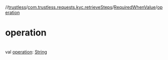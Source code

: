//[trustless](../../../index.md)/[com.trustless.requests.kyc.retrieveSteps](../index.md)/[RequiredWhenValue](index.md)/[operation](operation.md)

# operation

\
val [operation](operation.md): [String](https://kotlinlang.org/api/latest/jvm/stdlib/kotlin/-string/index.html)
